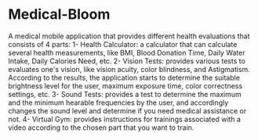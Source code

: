 # Medical-Bloom
 A medical mobile application that provides different health evaluations that consists of 4 parts: 1- Health Calculator: a calculator that can calculate several health measurements, like BMI, Blood Donation Time, Daily Water Intake, Daily Calories Need, etc. 2- Vision Tests: provides various tests to evaluates one's vision, like vision acuity, color blindness, and Astigmatism. According to the results, the application starts to determine the suitable brightness level for the user, maximum exposure time, color correctness settings, etc. 3- Sound Tests: provides a test to determine the maximum and the minimum hearable frequencies by the user, and accordingly changes the sound level and determine if you need medical assistance or not. 4- Virtual Gym: provides instructions for trainings associated with a video according to the chosen part that you want to train.
